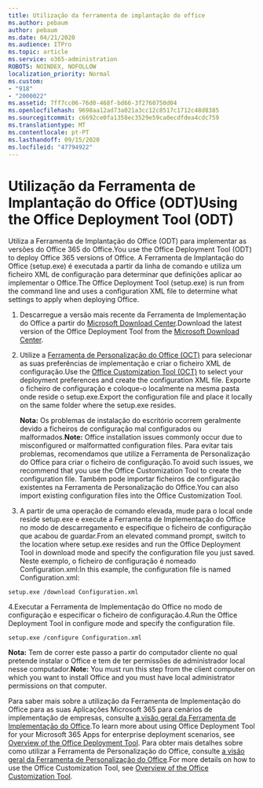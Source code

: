 ```yaml
---
title: Utilização da ferramenta de implantação do office
ms.author: pebaum
author: pebaum
ms.date: 04/21/2020
ms.audience: ITPro
ms.topic: article
ms.service: o365-administration
ROBOTS: NOINDEX, NOFOLLOW
localization_priority: Normal
ms.custom:
- "918"
- "2000022"
ms.assetid: 7ff7cc06-76d0-468f-bd66-3f2760750d04
ms.openlocfilehash: 9698aa12ad73a021a3cc12c8517c1712c48d8385
ms.sourcegitcommit: c6692ce0fa1358ec3529e59ca0ecdfdea4cdc759
ms.translationtype: MT
ms.contentlocale: pt-PT
ms.lasthandoff: 09/15/2020
ms.locfileid: "47794922"
---
```

# <a name="using-the-office-deployment-tool-odt"></a><span data-ttu-id="9b24b-102">Utilização da Ferramenta de Implantação do Office (ODT)</span><span class="sxs-lookup"><span data-stu-id="9b24b-102">Using the Office Deployment Tool (ODT)</span></span>

<span data-ttu-id="9b24b-103">Utiliza a Ferramenta de Implantação do Office (ODT) para implementar as versões do Office 365 do Office.</span><span class="sxs-lookup"><span data-stu-id="9b24b-103">You use the Office Deployment Tool (ODT) to deploy Office 365 versions of Office.</span></span> <span data-ttu-id="9b24b-104">A Ferramenta de Implantação do Office (setup.exe) é executada a partir da linha de comando e utiliza um ficheiro XML de configuração para determinar que definições aplicar ao implementar o Office.</span><span class="sxs-lookup"><span data-stu-id="9b24b-104">The Office Deployment Tool (setup.exe) is run from the command line and uses a configuration XML file to determine what settings to apply when deploying Office.</span></span>
  
1. <span data-ttu-id="9b24b-105">Descarregue a versão mais recente da Ferramenta de Implementação do Office a partir do [Microsoft Download Center](https://go.microsoft.com/fwlink/p/?LinkID=626065).</span><span class="sxs-lookup"><span data-stu-id="9b24b-105">Download the latest version of the Office Deployment Tool from the [Microsoft Download Center](https://go.microsoft.com/fwlink/p/?LinkID=626065).</span></span>

2. <span data-ttu-id="9b24b-106">Utilize a [Ferramenta de Personalização do Office (OCT)](https://config.office.com) para selecionar as suas preferências de implementação e criar o ficheiro XML de configuração.</span><span class="sxs-lookup"><span data-stu-id="9b24b-106">Use the [Office Customization Tool (OCT)](https://config.office.com) to select your deployment preferences and create the configuration XML file.</span></span> <span data-ttu-id="9b24b-107">Exporte o ficheiro de configuração e coloque-o localmente na mesma pasta onde reside o setup.exe.</span><span class="sxs-lookup"><span data-stu-id="9b24b-107">Export the configuration file and place it locally on the same folder where the setup.exe resides.</span></span>

    <span data-ttu-id="9b24b-108">**Nota:** Os problemas de instalação do escritório ocorrem geralmente devido a ficheiros de configuração mal configurados ou malformados.</span><span class="sxs-lookup"><span data-stu-id="9b24b-108">**Note:** Office installation issues commonly occur due to misconfigured or malformatted configuration files.</span></span> <span data-ttu-id="9b24b-109">Para evitar tais problemas, recomendamos que utilize a Ferramenta de Personalização do Office para criar o ficheiro de configuração.</span><span class="sxs-lookup"><span data-stu-id="9b24b-109">To avoid such issues, we recommend that you use the Office Customization Tool to create the configuration file.</span></span> <span data-ttu-id="9b24b-110">Também pode importar ficheiros de configuração existentes na Ferramenta de Personalização do Office.</span><span class="sxs-lookup"><span data-stu-id="9b24b-110">You can also import existing configuration files into the Office Customization Tool.</span></span>

3. <span data-ttu-id="9b24b-111">A partir de uma operação de comando elevada, mude para o local onde reside setup.exe e execute a Ferramenta de Implementação do Office no modo de descarregamento e especifique o ficheiro de configuração que acabou de guardar.</span><span class="sxs-lookup"><span data-stu-id="9b24b-111">From an elevated command prompt, switch to the location where setup.exe resides and run the Office Deployment Tool in download mode and specify the configuration file you just saved.</span></span> <span data-ttu-id="9b24b-112">Neste exemplo, o ficheiro de configuração é nomeado Configuration.xml:</span><span class="sxs-lookup"><span data-stu-id="9b24b-112">In this example, the configuration file is named Configuration.xml:</span></span>

```setup.exe /download Configuration.xml```

<span data-ttu-id="9b24b-113">4.Executar a Ferramenta de Implementação do Office no modo de configuração e especificar o ficheiro de configuração.</span><span class="sxs-lookup"><span data-stu-id="9b24b-113">4.Run the Office Deployment Tool in configure mode and specify the configuration file.</span></span>

```setup.exe /configure Configuration.xml```

<span data-ttu-id="9b24b-114">**Nota:** Tem de correr este passo a partir do computador cliente no qual pretende instalar o Office e tem de ter permissões de administrador local nesse computador.</span><span class="sxs-lookup"><span data-stu-id="9b24b-114">**Note:** You must run this step from the client computer on which you want to install Office and you must have local administrator permissions on that computer.</span></span>

<span data-ttu-id="9b24b-115">Para saber mais sobre a utilização da Ferramenta de Implementação do Office para as suas Aplicações Microsoft 365 para cenários de implementação de empresas, consulte [a visão geral da Ferramenta de Implementação do Office](https://docs.microsoft.com/deployoffice/overview-office-deployment-tool).</span><span class="sxs-lookup"><span data-stu-id="9b24b-115">To learn more about using Office Deployment Tool for your Microsoft 365 Apps for enterprise deployment scenarios, see [Overview of the Office Deployment Tool](https://docs.microsoft.com/deployoffice/overview-office-deployment-tool).</span></span> <span data-ttu-id="9b24b-116">Para obter mais detalhes sobre como utilizar a Ferramenta de Personalização do Office, consulte [a visão geral da Ferramenta de Personalização do Office](https://docs.microsoft.com/DeployOffice/overview-of-the-office-customization-tool-for-click-to-run).</span><span class="sxs-lookup"><span data-stu-id="9b24b-116">For more details on how to use the Office Customization Tool, see [Overview of the Office Customization Tool](https://docs.microsoft.com/DeployOffice/overview-of-the-office-customization-tool-for-click-to-run).</span></span>
